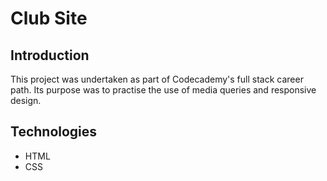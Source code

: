 # Club Site
## Introduction
This project was undertaken as part of Codecademy's full stack career path. Its purpose was to practise the use of media queries and responsive design.
## Technologies
- HTML
- CSS
